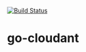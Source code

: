 [![Build Status](https://travis-ci.org/IBM-Bluemix/go-cloudant.svg?branch=master)](https://travis-ci.org/IBM-Bluemix/go-cloudant)

# go-cloudant
